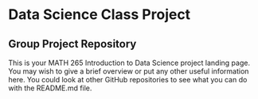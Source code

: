 # Data Science Class Project
## Group Project Repository

This is your MATH 265 Introduction to Data Science project landing page. You may wish to give a brief overview or put any other useful information here. You could look at other GitHub repositories to see what you can do with the README.md file.
